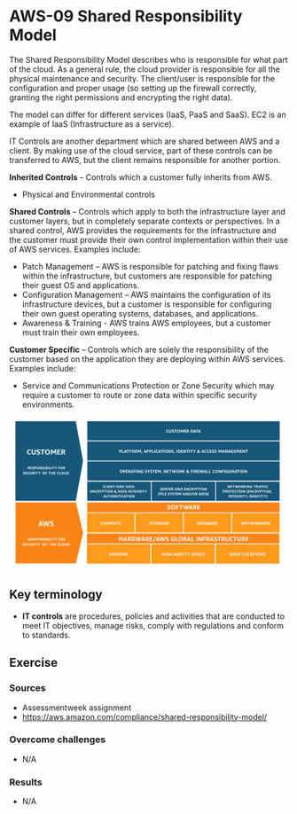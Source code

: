 # AWS-09 Shared Responsibility Model
The Shared Responsibility Model describes who is responsible for what part of the cloud. As a general rule, the cloud provider is responsible for all the physical maintenance and security. The client/user is responsible for the configuration and proper usage (so setting up the firewall correctly, granting the right permissions and encrypting the right data).  
  
The model can differ for different services (IaaS, PaaS and SaaS). EC2 is an example of IaaS (Infrastructure as a service).  
  
IT Controls are another department which are shared between AWS and a client. By making use of the cloud service, part of these controls can be transferred to AWS, but the client remains responsible for another portion.  
  
**Inherited Controls** – Controls which a customer fully inherits from AWS.  
- Physical and Environmental controls
  
**Shared Controls** – Controls which apply to both the infrastructure layer and customer layers, but in completely separate contexts or perspectives. In a shared control, AWS provides the requirements for the infrastructure and the customer must provide their own control implementation within their use of AWS services. Examples include:  
  
- Patch Management – AWS is responsible for patching and fixing flaws within the infrastructure, but customers are responsible for patching their guest OS and applications.
- Configuration Management – AWS maintains the configuration of its infrastructure devices, but a customer is responsible for configuring their own guest operating systems, databases, and applications.
- Awareness & Training - AWS trains AWS employees, but a customer must train their own employees.
  
**Customer Specific** – Controls which are solely the responsibility of the customer based on the application they are deploying within AWS services. Examples include:  
  
- Service and Communications Protection or Zone Security which may require a customer to route or zone data within specific security environments.
  
![AWS-09 Shared Responsibility Model](../00_includes/CLOUD02/AWS-09_SRM1.jpg)
  
## Key terminology
- **IT controls** are procedures, policies and activities that are conducted to meet IT objectives, manage risks, comply with regulations and conform to standards.

## Exercise
### Sources
- Assessmentweek assignment
- https://aws.amazon.com/compliance/shared-responsibility-model/

### Overcome challenges
- N/A

### Results
- N/A
